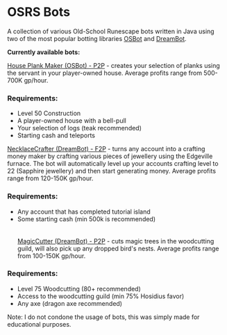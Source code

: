 # OSRS Bots
A collection of various Old-School Runescape bots written in Java using two of the most popular botting libraries [OSBot](https://osbot.org/api/ "OSBot") and [DreamBot](https://dreambot.org/javadocs/ "DreamBot").

<b>Currently available bots:</b>

[House Plank Maker (OSBot) - P2P](https://github.com/AdamBrodin/osrsbots/releases/tag/HousePlankMaker "HousePlankMaker") - creates your selection of planks using the servant in your player-owned house. Average profits range from 500-700K gp/hour. 

### <b>Requirements:</b>
* Level 50 Construction
* A player-owned house with a bell-pull
* Your selection of logs (teak recommended)
* Starting cash and teleports

[NecklaceCrafter (DreamBot) - F2P](https://github.com/AdamBrodin/osrsbots/releases/tag/NecklaceCrafter "NecklaceCrafter") - turns any account into a crafting money maker by crafting various pieces of jewellery using the Edgeville furnace. The bot will automatically level up your accounts crafting level to 22 (Sapphire jewellery) and then start generating money. Average profits range from 120-150K gp/hour.

### <b>Requirements:</b>
* Any account that has completed tutorial island
* Some starting cash (min 500k is recommended)
\
\
\
[MagicCutter (DreamBot) - P2P](https://github.com/AdamBrodin/osrsbots/releases/tag/MagicCutter "MagicCutter") - cuts magic trees in the woodcutting guild, will also pick up any dropped bird's nests. Average profits range from 100-150K gp/hour.

### <b>Requirements:</b>
* Level 75 Woodcutting (80+ recommended)
* Access to the woodcutting guild (min 75% Hosidius favor)
* Any axe (dragon axe recommended)

Note: I do not condone the usage of bots, this was simply made for educational purposes.
